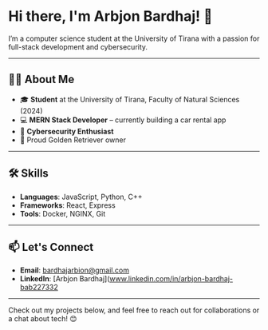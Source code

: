 # Hi there, I'm Arbjon Bardhaj! 👋

I’m a computer science student at the University of Tirana with a passion for full-stack development and cybersecurity.

---

## 👨‍💻 About Me

- 🎓 **Student** at the University of Tirana, Faculty of Natural Sciences (2024)
- 💻 **MERN Stack Developer** – currently building a car rental app
- 🔐 **Cybersecurity Enthusiast**
- 🐾 Proud Golden Retriever owner

---

## 🛠️ Skills

- **Languages**: JavaScript, Python, C++
- **Frameworks**: React, Express
- **Tools**: Docker, NGINX, Git

---

## 📫 Let's Connect

- **Email**: bardhajarbion@gmail.com
- **LinkedIn**: [Arbjon Bardhaj](www.linkedin.com/in/arbjon-bardhaj-bab227332



---

Check out my projects below, and feel free to reach out for collaborations or a chat about tech! 😊
